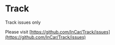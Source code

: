 Track
=====

Track issues only

Please visit [https://github.com/InCar/Track/issues](https://github.com/InCar/Track/issues)
